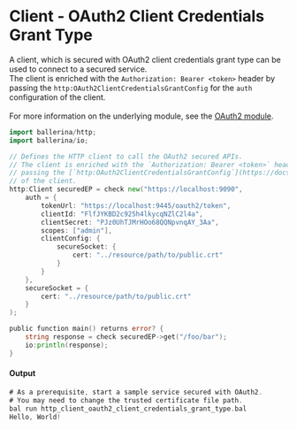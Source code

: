 # Client - OAuth2 Client Credentials Grant Type

 A client, which is secured with OAuth2 client credentials grant type
 can be used to connect to a secured service.<br/>
 The client is enriched with the `Authorization: Bearer <token>` header by
 passing the `http:OAuth2ClientCredentialsGrantConfig` for the `auth`
 configuration of the client.<br/><br/>
 For more information on the underlying module,
 see the [OAuth2 module](https:docs.central.ballerina.io/ballerina/oauth2/latest/).

```go
import ballerina/http;
import ballerina/io;

// Defines the HTTP client to call the OAuth2 secured APIs.
// The client is enriched with the `Authorization: Bearer <token>` header by
// passing the [`http:OAuth2ClientCredentialsGrantConfig`](https://docs.central.ballerina.io/ballerina/http/latest/records/OAuth2ClientCredentialsGrantConfig) for the `auth` configuration
// of the client.
http:Client securedEP = check new("https://localhost:9090",
    auth = {
        tokenUrl: "https://localhost:9445/oauth2/token",
        clientId: "FlfJYKBD2c925h4lkycqNZlC2l4a",
        clientSecret: "PJz0UhTJMrHOo68QQNpvnqAY_3Aa",
        scopes: ["admin"],
        clientConfig: {
            secureSocket: {
                cert: "../resource/path/to/public.crt"
            }
        }
    },
    secureSocket = {
        cert: "../resource/path/to/public.crt"
    }
);

public function main() returns error? {
    string response = check securedEP->get("/foo/bar");
    io:println(response);
}
```

#### Output

```go
# As a prerequisite, start a sample service secured with OAuth2.
# You may need to change the trusted certificate file path.
bal run http_client_oauth2_client_credentials_grant_type.bal
Hello, World!
```